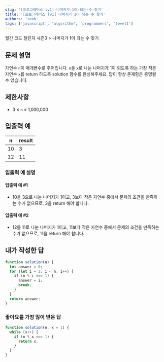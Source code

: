 ```yaml
---
slug: '[프로그래머스-lv1]-나머지가-1이-되는-수-찾기'
title: '[프로그래머스 lv1] 나머지가 1이 되는 수 찾기'
authors: 'seob'
tags: ['javascript', 'algorithm', 'programmers', 'level1']
---
```


월간 코드 챌린지 시즌3 \> 나머지가 1이 되는 수 찾기

## 문제 설명

자연수 `n`이 매개변수로 주어집니다. `n`을 `x`로 나눈 나머지가 1이 되도록 하는 가장 작은 자연수 `x`를 return 하도록 solution 함수를 완성해주세요. 답이 항상 존재함은 증명될 수 있습니다.

<!--truncate-->

## 제한사항

- 3 ≤ `n` ≤ 1,000,000

## 입출력 예

| n   | result |
| --- | ------ |
| 10  | 3      |
| 12  | 11     |

### 입출력 예 설명

#### 입출력 예 #1

- 10을 3으로 나눈 나머지가 1이고, 3보다 작은 자연수 중에서 문제의 조건을 만족하는 수가 없으므로, 3을 return 해야 합니다.

#### 입출력 예 #2

- 12를 11로 나눈 나머지가 1이고, 11보다 작은 자연수 중에서 문제의 조건을 만족하는 수가 없으므로, 11을 return 해야 합니다.

## 내가 작성한 답

```js
function solution(n) {
  let answer = 0;
  for (let i = 2; i < n; i++) {
    if (n % i === 1) {
      answer = i;
      break;
    }
  }
  return answer;
}
```

### 좋아요를 가장 많이 받은 답

```js
function solution(n, x = 1) {
  while (x++) {
    if (n % x === 1) {
      return x;
    }
  }
}
```
